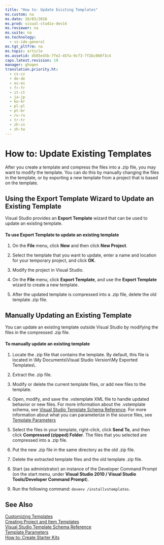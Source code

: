 ```yaml
---
title: "How to: Update Existing Templates"
ms.custom: na
ms.date: 10/03/2016
ms.prod: visual-studio-dev14
ms.reviewer: na
ms.suite: na
ms.technology: 
  - vs-ide-general
ms.tgt_pltfrm: na
ms.topic: article
ms.assetid: d585e45b-7fe2-45fa-9cf3-7f2bc060f3c4
caps.latest.revision: 19
manager: ghogen
translation.priority.ht: 
  - cs-cz
  - de-de
  - es-es
  - fr-fr
  - it-it
  - ja-jp
  - ko-kr
  - pl-pl
  - pt-br
  - ru-ru
  - tr-tr
  - zh-cn
  - zh-tw
---
```

# How to: Update Existing Templates
After you create a template and compress the files into a .zip file, you may want to modify the template. You can do this by manually changing the files in the template, or by exporting a new template from a project that is based on the template.  
  
## Using the Export Template Wizard to Update an Existing Template  
 Visual Studio provides an **Export Template** wizard that can be used to update an existing template.  
  
#### To use Export Template to update an existing template  
  
1.  On the **File** menu, click **New** and then click **New Project**.  
  
2.  Select the template that you want to update, enter a name and location for your temporary project, and click **OK**.  
  
3.  Modify the project in Visual Studio.  
  
4.  On the **File** menu, click **Export Template**, and use the **Export Template** wizard to create a new template.  
  
5.  After the updated template is compressed into a .zip file, delete the old template .zip file.  
  
## Manually Updating an Existing Template  
 You can update an existing template outside Visual Studio by modifying the files in the compressed .zip file.  
  
#### To manually update an existing template  
  
1.  Locate the .zip file that contains the template. By default, this file is located in \My Documents\Visual Studio *Version*\My Exported Templates\\.  
  
2.  Extract the .zip file.  
  
3.  Modify or delete the current template files, or add new files to the template.  
  
4.  Open, modify, and save the .vstemplate XML file to handle updated behavior or new files. For more information about the .vstemplate schema, see [Visual Studio Template Schema Reference](../Topic/Visual%20Studio%20Template%20Schema%20Reference.md). For more information about what you can parameterize in the source files, see [Template Parameters](../VS_IDE/Template-Parameters.md)  
  
5.  Select the files in your template, right-click, click **Send To**, and then click **Compressed (zipped) Folder**. The files that you selected are compressed into a .zip file.  
  
6.  Put the new .zip file in the same directory as the old .zip file.  
  
7.  Delete the extracted template files and the old template .zip file.  
  
8.  Start (as administrator) an instance of the Developer Command Prompt (on the start menu, under **Visual Studio 2010 / Visual Studio Tools/Developer Command Prompt**).  
  
9. Run the following command: `devenv /installvstemplates`.  
  
## See Also  
 [Customizing Templates](../VS_IDE/Customizing-Project-and-Item-Templates.md)   
 [Creating Project and Item Templates](../VS_IDE/Creating-Project-and-Item-Templates.md)   
 [Visual Studio Template Schema Reference](../Topic/Visual%20Studio%20Template%20Schema%20Reference.md)   
 [Template Parameters](../VS_IDE/Template-Parameters.md)   
 [How to: Create Starter Kits](../VS_IDE/How-to--Create-Starter-Kits.md)